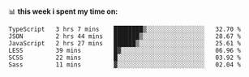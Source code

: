 📊 **this week i spent my time on:**
<!--START_SECTION:waka-->

```text
TypeScript   3 hrs 7 mins    ████████▒░░░░░░░░░░░░░░░░   32.70 %
JSON         2 hrs 44 mins   ███████▒░░░░░░░░░░░░░░░░░   28.67 %
JavaScript   2 hrs 27 mins   ██████▒░░░░░░░░░░░░░░░░░░   25.61 %
LESS         39 mins         █▓░░░░░░░░░░░░░░░░░░░░░░░   06.96 %
SCSS         22 mins         █░░░░░░░░░░░░░░░░░░░░░░░░   03.92 %
Sass         11 mins         ▓░░░░░░░░░░░░░░░░░░░░░░░░   02.04 %
```

<!--END_SECTION:waka-->
